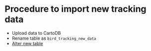 # Procedure to import new tracking data

* Upload data to CartoDB
* Rename table as `bird_tracking_new_data`
* [Alter new table](alterTable.sql)

